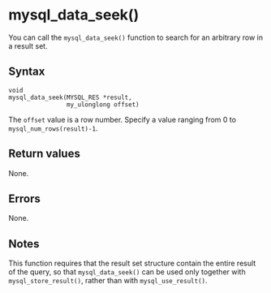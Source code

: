 mysql_data_seek() 
======================================

You can call the `mysql_data_seek()` function to search for an arbitrary row in a result set. 

Syntax 
---------------------------

```unknow
void
mysql_data_seek(MYSQL_RES *result,
                my_ulonglong offset)
```



The `offset` value is a row number. Specify a value ranging from 0 to `mysql_num_rows(result)-1`.

Return values 
----------------------------------

None.

Errors 
---------------------------

None.

Notes 
--------------------------

This function requires that the result set structure contain the entire result of the query, so that `mysql_data_seek()` can be used only together with `mysql_store_result()`, rather than with `mysql_use_result()`.
